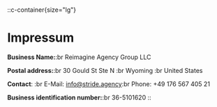 #

::c-container{size="lg"}
# Impressum

**Business Name:**:br Reimagine Agency Group LLC

**Postal address:**:br 30 Gould St Ste N :br Wyoming :br United States

**Contact**: :br E-Mail: <info@stride.agency>:br Phone: +49 176 567 405 21​

**Business identification number:**:br 36-5101620
::
